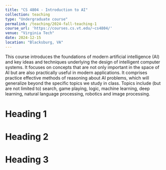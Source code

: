 ```yaml
---
title: "CS 4804 - Introduction to AI"
collection: teaching
type: "Undergraduate course"
permalink: /teaching/2024-fall-teaching-1
course_url: 'https://courses.cs.vt.edu/~cs4804/'
venue: "Virginia Tech"
date: 2024-12-15
location: "Blacksburg, VA"
---
```


This course introduces the foundations of modern artificial intelligence (AI) and key ideas and techniques underlying the design of intelligent computer systems. It focuses on concepts that are not only important in the space of AI but are also practically useful in modern applications. It comprises practice effective methods of reasoning about AI problems, which will generalize beyond the specific topics we study in class. Topics include (but are not limited to) search, game playing, logic, machine learning, deep learning, natural language processing, robotics and image processing. 

Heading 1
======

Heading 2
======

Heading 3
======
